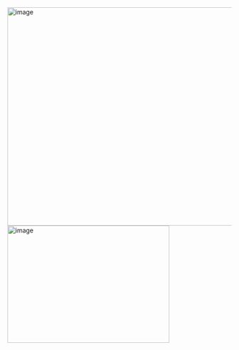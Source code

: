 <img width="1919" height="490" alt="image" src="https://github.com/user-attachments/assets/01aa3210-3f7e-4e0a-be14-959fa70e1779" />
<img width="364" height="263" alt="image" src="https://github.com/user-attachments/assets/a163128f-dbd0-457f-92fe-10abfd249a57" />
